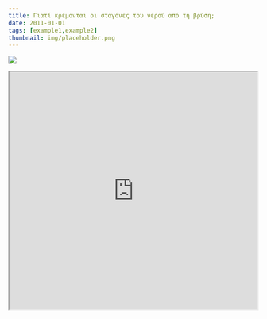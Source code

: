 ```yaml
---
title: Γιατί κρέμονται οι σταγόνες του νερού από τη βρύση;
date: 2011-01-01
tags: [example1,example2]
thumbnail: img/placeholder.png
---
```

![](http://2.bp.blogspot.com/-AHaXAst2JZ4/T4CXSMRvqiI/AAAAAAAAEeI/0G8-wR2MJ0k/s320/fix_water_leak.jpg) 
<iframe height="480" src="https://docs.google.com/file/d/0B4T-U5-yEriSSVI1SnMzOG1pSXM/preview" width="500"></iframe>
